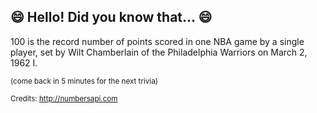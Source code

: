 ## 😄 Hello! Did you know that... 😄
100 is the record number of points scored in one NBA game by a single player, set by Wilt Chamberlain of the Philadelphia Warriors on March 2, 1962 I.

<sup>(come back in 5 minutes for the next trivia)</sup>


<sup>Credits: http://numbersapi.com</sup>
